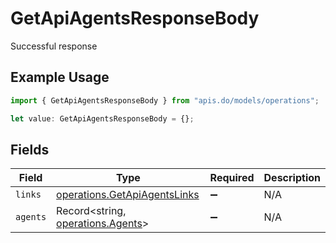# GetApiAgentsResponseBody

Successful response

## Example Usage

```typescript
import { GetApiAgentsResponseBody } from "apis.do/models/operations";

let value: GetApiAgentsResponseBody = {};
```

## Fields

| Field                                                                        | Type                                                                         | Required                                                                     | Description                                                                  |
| ---------------------------------------------------------------------------- | ---------------------------------------------------------------------------- | ---------------------------------------------------------------------------- | ---------------------------------------------------------------------------- |
| `links`                                                                      | [operations.GetApiAgentsLinks](../../models/operations/getapiagentslinks.md) | :heavy_minus_sign:                                                           | N/A                                                                          |
| `agents`                                                                     | Record<string, [operations.Agents](../../models/operations/agents.md)>       | :heavy_minus_sign:                                                           | N/A                                                                          |
